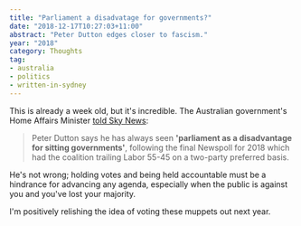 ```yaml
---
title: "Parliament a disadvatage for governments?"
date: "2018-12-17T10:27:03+11:00"
abstract: "Peter Dutton edges closer to fascism."
year: "2018"
category: Thoughts
tag:
- australia
- politics
- written-in-sydney
---
```

This is already a week old, but it's incredible. The Australian government's Home Affairs Minister [told Sky News]\:

> Peter Dutton says he has always seen **'parliament as a disadvantage for sitting governments'**, following the final Newspoll for 2018 which had the coalition trailing Labor 55-45 on a two-party preferred basis. 

He's not wrong; holding votes and being held accountable must be a hindrance for advancing any agenda, especially when the public is against you and you've lost your majority.

I'm positively relishing the idea of voting these muppets out next year.

[told Sky News]: https://www.skynews.com.au/details/_5977400223001

